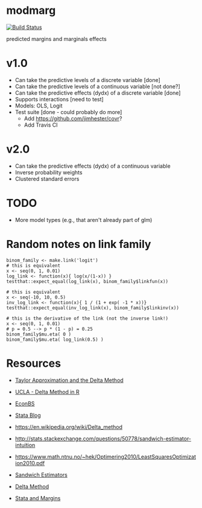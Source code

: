 # modmarg
[![Build Status](https://travis-ci.org/anniejw6/modmarg.svg?branch=master)](https://travis-ci.org/anniejw6/modmarg)

predicted margins and marginals effects


# v1.0

* Can take the predictive levels of a discrete variable [done]
* Can take the predictive levels of a continuous variable [not done?]
* Can take the predictive effects (dydx) of a discrete variable [done]
* Supports interactions [need to test]
* Models: OLS, Logit
* Test suite [done - could probably do more]
  * Add https://github.com/jimhester/covr?
  * Add Travis CI

# v2.0

* Can take the predictive effects (dydx) of a continuous variable
* Inverse probability weights
* Clustered standard errors

# TODO

* More model types (e.g., that aren't already part of glm)

# Random notes on link family

```
binom_family <- make.link('logit')
# this is equivalent
x <- seq(0, 1, 0.01)
log_link <- function(x){ log(x/(1-x)) }
testthat::expect_equal(log_link(x), binom_family$linkfun(x))

# this is equivalent
x <- seq(-10, 10, 0.5)
inv_log_link <- function(x){ 1 / (1 + exp( -1 * x))}
testthat::expect_equal(inv_log_link(x), binom_family$linkinv(x))

# this is the derivative of the link (not the inverse link!)
x <- seq(0, 1, 0.01)
# p = 0.5 --> p * (1 - p) = 0.25
binom_family$mu.eta( 0 ) 
binom_family$mu.eta( log_link(0.5) )
```

# Resources

* [Taylor Approximation and the Delta Method](http://web.stanford.edu/class/cme308/OldWebsite/notes/TaylorAppDeltaMethod.pdf)

* [UCLA - Delta Method in R](http://www.ats.ucla.edu/stat/r/faq/deltamethod.htm)

* [EconBS](http://www.econometricsbysimulation.com/2012/12/the-delta-method-to-estimate-standard.html)

* [Stata Blog](http://www.stata.com/support/faqs/statistics/compute-standard-errors-with-margins/)

* https://en.wikipedia.org/wiki/Delta_method

* http://stats.stackexchange.com/questions/50778/sandwich-estimator-intuition

* https://www.math.ntnu.no/~hek/Optimering2010/LeastSquaresOptimization2010.pdf

* [Sandwich Estimators](http://thestatsgeek.com/2013/10/12/the-robust-sandwich-variance-estimator-for-linear-regression/)

* [Delta Method](http://www.phidot.org/software/mark/docs/book/pdf/app_2.pdf)

* [Stata and Margins](https://www3.nd.edu/~rwilliam/stats/Margins01.pdf)
